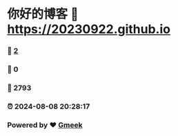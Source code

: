 # 你好的博客 :link: https://20230922.github.io 
### :page_facing_up: [2](https://20230922.github.io/tag.html) 
### :speech_balloon: 0 
### :hibiscus: 2793 
### :alarm_clock: 2024-08-08 20:28:17 
### Powered by :heart: [Gmeek](https://github.com/Meekdai/Gmeek)
